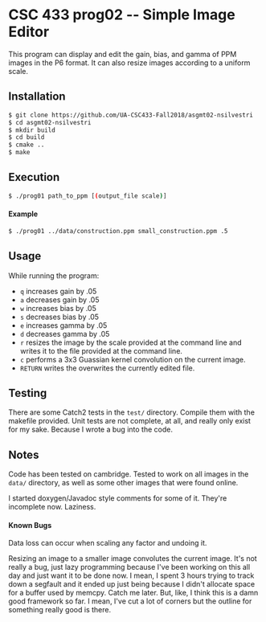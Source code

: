 # CSC 433 prog02 -- Simple Image Editor

This program can display and edit the gain, bias, and gamma of PPM images in the P6 format. It can also resize images according to a uniform scale. 

## Installation

```bash
$ git clone https://github.com/UA-CSC433-Fall2018/asgmt02-nsilvestri
$ cd asgmt02-nsilvestri
$ mkdir build
$ cd build
$ cmake ..
$ make
```

## Execution
```bash
$ ./prog01 path_to_ppm [(output_file scale)]
```
#### Example
```bash
$ ./prog01 ../data/construction.ppm small_construction.ppm .5
```

## Usage

While running the program:
* `q` increases gain by .05
* `a` decreases gain by .05
* `w` increases bias by .05
* `s` decreases bias by .05
* `e` increases gamma by .05
* `d` decreases gamma by .05
* `r` resizes the image by the scale provided at the command line and writes it to the file provided at the command line.
* `c` performs a 3x3 Guassian kernel convolution on the current image.
* `RETURN` writes the overwrites the currently edited file.

## Testing

There are some Catch2 tests in the `test/` directory. Compile them with the makefile provided. Unit tests are not complete, at all, and really only exist for my sake. Because I wrote a bug into the code.

## Notes

Code has been tested on cambridge. Tested to work on all images in the `data/` directory, as well as some other images that were found online.

I started doxygen/Javadoc style comments for some of it. They're incomplete now. Laziness.

#### Known Bugs

Data loss can occur when scaling any factor and undoing it.

Resizing an image to a smaller image convolutes the current image. It's not really a bug, just lazy programming because I've been working on this all day and just want it to be done now. I mean, I spent 3 hours trying to track down a segfault and it ended up just being because I didn't allocate space for a buffer used by memcpy. Catch me later. But, like, I think this is a damn good framework so far. I mean, I've cut a lot of corners but the outline for something really good is there.